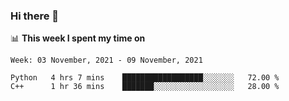 ### Hi there 👋

📊 __This week I spent my time on__
<!--START_SECTION:waka-->
```text
Week: 03 November, 2021 - 09 November, 2021

Python   4 hrs 7 mins    ██████████████████░░░░░░░   72.00 % 
C++      1 hr 36 mins    ███████░░░░░░░░░░░░░░░░░░   28.00 % 
```
<!--END_SECTION:waka-->
<!--
**SREEHARI-M-S/SREEHARI-M-S** is a ✨ _special_ ✨ repository because its `README.md` (this file) appears on your GitHub profile.

Here are some ideas to get you started:

- 🔭 I’m currently working on ...
- 🌱 I’m currently learning ...
- 👯 I’m looking to collaborate on ...
- 🤔 I’m looking for help with ...
- 💬 Ask me about ...
- 📫 How to reach me: ...
- 😄 Pronouns: ...
- ⚡ Fun fact: ...
-->
